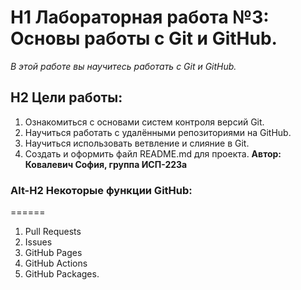 # H1 Лабораторная работа №3: Основы работы с Git и GitHub.
*В этой работе вы научитесь работать с Git и GitHub.*
## H2 Цели работы:
1. Ознакомиться с основами систем контроля версий Git.
2. Научиться работать с удалёнными репозиториями на GitHub.
3. Научиться использовать ветвление и слияние в Git.
4. Создать и оформить файл README.md для проекта.
**Автор: Ковалевич София, группа ИСП-223а**
### Alt-H2 Некоторые функции GitHub:
======
1. Pull Requests
2. Issues
3. GitHub Pages
4. GitHub Actions
5. GitHub Packages.
